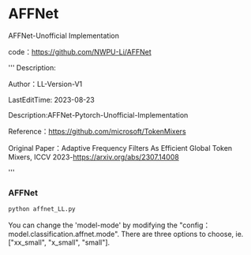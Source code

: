 # AFFNet
AFFNet-Unofficial Implementation

code：https://github.com/NWPU-Li/AFFNet

'''
Description:

Author：LL-Version-V1

LastEditTime: 2023-08-23

Description:AFFNet-Pytorch-Unofficial-Implementation

Reference：https://github.com/microsoft/TokenMixers

Original Paper：Adaptive Frequency Filters As Efficient Global Token Mixers, ICCV 2023-https://arxiv.org/abs/2307.14008

'''

### AFFNet
```bash
python affnet_LL.py
```
You can change the 'model-mode' by modifying the "config：model.classification.affnet.mode". There are three options to choose, ie. ["xx_small", "x_small", "small"]. 
